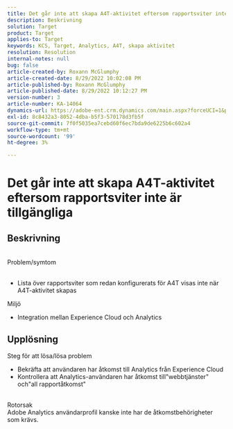```yaml
---
title: Det går inte att skapa A4T-aktivitet eftersom rapportsviter inte är tillgängliga
description: Beskrivning
solution: Target
product: Target
applies-to: Target
keywords: KCS, Target, Analytics, A4T, skapa aktivitet
resolution: Resolution
internal-notes: null
bug: false
article-created-by: Roxann McGlumphy
article-created-date: 8/29/2022 10:02:08 PM
article-published-by: Roxann McGlumphy
article-published-date: 8/29/2022 10:12:27 PM
version-number: 3
article-number: KA-14064
dynamics-url: https://adobe-ent.crm.dynamics.com/main.aspx?forceUCI=1&pagetype=entityrecord&etn=knowledgearticle&id=fc0a3834-e627-ed11-9db1-002248086d3d
exl-id: 8c8432a3-8052-4dba-b5f3-570178d3fb5f
source-git-commit: 7f0f5035ea7cebd60f6ec7bda9de6225b6c602a4
workflow-type: tm+mt
source-wordcount: '99'
ht-degree: 3%

---
```


# Det går inte att skapa A4T-aktivitet eftersom rapportsviter inte är tillgängliga

## Beskrivning

<br>Problem/symtom<br><br>
- Lista över rapportsviter som redan konfigurerats för A4T visas inte när A4T-aktivitet skapas



Miljö
- Integration mellan Experience Cloud och Analytics



## Upplösning

Steg för att lösa/lösa problem
- Bekräfta att användaren har åtkomst till Analytics från Experience Cloud
- Kontrollera att Analytics-användaren har åtkomst till&quot;webbtjänster&quot; och&quot;all rapportåtkomst&quot;

<br>Rotorsak<br>
Adobe Analytics användarprofil kanske inte har de åtkomstbehörigheter som krävs.
